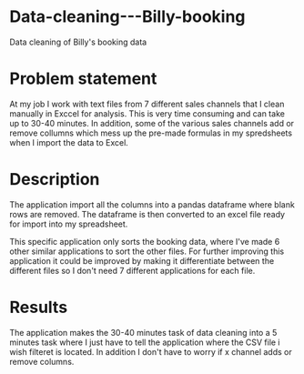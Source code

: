 # Data-cleaning---Billy-booking
Data cleaning of Billy's booking data

# Problem statement

At my job I work with text files from 7 different sales channels that I clean manually in Exccel for analysis. This is very time consuming and can take up to 30-40 minutes. In addition, some of the various sales channels add or remove collumns which mess up the pre-made formulas in my spredsheets when I import the data to Excel. 

# Description 

The application import all the columns into a pandas dataframe where blank rows are removed. The dataframe is then converted to an excel file ready for import into my spreadsheet. 

This specific application only sorts the booking data, where I've made 6 other similar applications to sort the other files. For further improving this application it could be  improved by making it differentiate between the different files so I don't need 7 different applications for each file. 

# Results 
 
 The application makes the 30-40 minutes task of data cleaning into a 5 minutes task where I just have to tell the application where the CSV file i wish filteret is located. In addition I don't have to worry if x channel adds or remove columns. 
